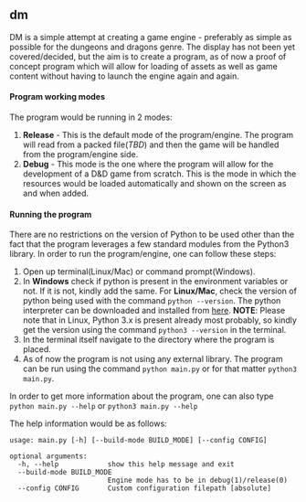 ## dm
DM is a simple attempt at creating a game engine - preferably as simple as possible for the dungeons and dragons genre. The display has not been yet covered/decided, but the aim is to create a
program, as of now a proof of concept program which will allow for loading of assets as well as game content without having to launch the engine again and again.

#### Program working modes
The program would be running in 2 modes:
1. **Release** - This is the default mode of the program/engine. The program will read from a packed file(_TBD_) and then the game will be handled from the program/engine side.
2. **Debug** - This mode is the one where the program will allow for the development of a D&D game from scratch. This is the mode in which the resources would be loaded automatically and shown on the
	 screen as and when added.

#### Running the program
There are no restrictions on the version of Python to be used other than the fact that the program leverages a few standard modules from the Python3 library.
In order to run the program/engine, one can follow these steps:
1. Open up terminal(Linux/Mac) or command prompt(Windows).
2. In **Windows** check if python is present in the environment variables or not. If it is not, kindly add the same. For **Linux/Mac**, check the version of python being used with the command
`python --version`.
The python interpreter can be downloaded and installed from [here](https://www.python.org/).
__NOTE__: Please note that in Linux, Python 3.x is present already most probably, so kindly get the version using the command `python3 --version` in the terminal.
3. In the terminal itself navigate to the directory where the program is placed.
4. As of now the program is not using any external library. The program can be run using the command `python main.py` or for that matter `python3 main.py`.

In order to get more information about the program, one can also type `python main.py --help` or `python3 main.py --help`

The help information would be as follows:
```
usage: main.py [-h] [--build-mode BUILD_MODE] [--config CONFIG]

optional arguments:
  -h, --help            show this help message and exit
  --build-mode BUILD_MODE
                        Engine mode has to be in debug(1)/release(0)
  --config CONFIG       Custom configuration filepath [absolute]
```
